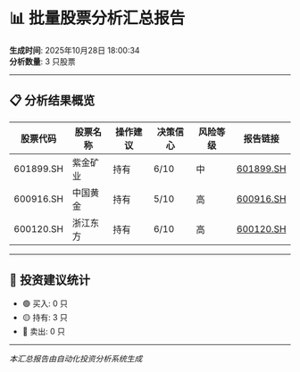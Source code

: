 # 📊 批量股票分析汇总报告

**生成时间**: 2025年10月28日 18:00:34  
**分析数量**: 3 只股票

---

## 📋 分析结果概览

| 股票代码 | 股票名称 | 操作建议 | 决策信心 | 风险等级 | 报告链接 |
|---------|---------|---------|---------|---------|---------|
| 601899.SH | 紫金矿业 | 持有 | 6/10 | 中 | [601899.SH](reports/601899.SH_20251028_175439.md) |
| 600916.SH | 中国黄金 | 持有 | 5/10 | 高 | [600916.SH](reports/600916.SH_20251028_175735.md) |
| 600120.SH | 浙江东方 | 持有 | 6/10 | 高 | [600120.SH](reports/600120.SH_20251028_180034.md) |

---

## 🎯 投资建议统计

- 🟢 买入: 0 只
- 🟡 持有: 3 只
- 🔴 卖出: 0 只

---

*本汇总报告由自动化投资分析系统生成*

